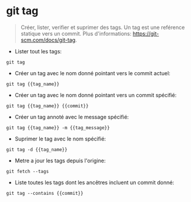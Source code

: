 # git tag

> Créer, lister, verifier et suprimer des tags.
> Un tag est une reférence statique vers un commit.
> Plus d'informations: <https://git-scm.com/docs/git-tag>.

- Lister tout les tags:

`git tag`

- Créer un tag avec le nom donné pointant vers le commit actuel:

`git tag {{tag_name}}`

- Créer un tag avec le nom donné pointant vers un commit spécifié:

`git tag {{tag_name}} {{commit}}`

- Créer un tag annoté avec le message spécifié:

`git tag {{tag_name}} -m {{tag_message}}`

- Suprimer le tag avec le nom spécifié:

`git tag -d {{tag_name}}`

- Metre a jour les tags depuis l'origine:

`git fetch --tags`

- Liste toutes les tags dont les ancêtres incluent un commit donné:

`git tag --contains {{commit}}`
